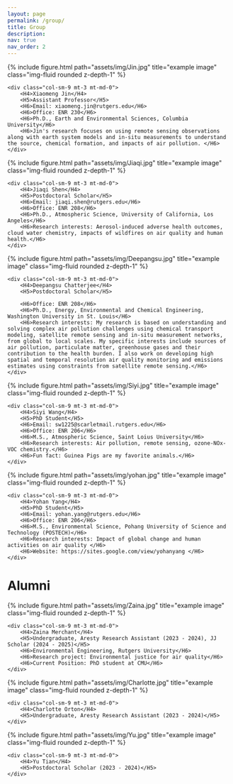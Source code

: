 ```yaml
---
layout: page
permalink: /group/
title: Group
description: 
nav: true
nav_order: 2
---
```



<div class="row justify-content-sm-left">
    <div class="col-sm-3 mt-3 mt-md-0">
        {% include figure.html path="assets/img/Jin.jpg" title="example image" class="img-fluid rounded z-depth-1" %}
    </div>

    <div class="col-sm-9 mt-3 mt-md-0">
        <H4>Xiaomeng Jin</H4>
        <H5>Assistant Professor</H5>
        <H6>Email: xiaomeng.jin@rutgers.edu</H6>
        <H6>Office: ENR 230</H6>
        <H6>Ph.D., Earth and Environmental Sciences, Columbia University</H6>        
        <H6>Jin's research focuses on using remote sensing observations along with earth system models and in-situ measurements to understand the source, chemical formation, and impacts of air pollution. </H6>
    </div>
</div>



<div class="row justify-content-sm-left">
    <div class="col-sm-3 mt-3 mt-md-0">
        {% include figure.html path="assets/img/Jiaqi.jpg" title="example image" class="img-fluid rounded z-depth-1" %}
    </div>

    <div class="col-sm-9 mt-3 mt-md-0">
        <H4>Jiaqi Shen</H4>
        <H5>Postdoctoral Scholar</H5>
        <H6>Email: jiaqi.shen@rutgers.edu</H6>
        <H6>Office: ENR 208</H6>
        <H6>Ph.D., Atmospheric Science, University of California, Los Angeles</H6>        
        <H6>Research interests: Aerosol-induced adverse health outcomes, cloud water chemistry, impacts of wildfires on air quality and human health.</H6>        
    </div>
</div>

<div class="row justify-content-sm-left">
    <div class="col-sm-3 mt-3 mt-md-0">
        {% include figure.html path="assets/img/Deepangsu.jpg" title="example image" class="img-fluid rounded z-depth-1" %}
    </div>

    <div class="col-sm-9 mt-3 mt-md-0">
        <H4>Deepangsu Chatterjee</H4>
        <H5>Postdoctoral Scholar</H5>
<!-- 
        <H6>Email: jiaqi.shen@rutgers.edu</H6>
 -->
        <H6>Office: ENR 208</H6>
        <H6>Ph.D., Energy, Environmental and Chemical Engineering, Washington University in St. Louis</H6>        
        <H6>Research interests: My research is based on understanding and solving complex air pollution challenges using chemical transport modeling, satellite remote sensing and in-situ measurement networks, from global to local scales. My specific interests include sources of air pollution, particulate matter, greenhouse gases and their contribution to the health burden. I also work on developing high spatial and temporal resolution air quality monitoring and emissions estimates using constraints from satellite remote sensing.</H6>        
    </div>
</div>


<div class="row justify-content-sm-left">
    <div class="col-sm-3 mt-3 mt-md-0">
        {% include figure.html path="assets/img/Siyi.jpg" title="example image" class="img-fluid rounded z-depth-1" %}
    </div>

    <div class="col-sm-9 mt-3 mt-md-0">
        <H4>Siyi Wang</H4>
        <H5>PhD Student</H5>
        <H6>Email: sw1225@scarletmail.rutgers.edu</H6>
        <H6>Office: ENR 206</H6>
        <H6>M.S., Atmospheric Science, Saint Loius University</H6>        
        <H6>Research interests: Air pollution, remote sensing, ozone-NOx-VOC chemistry.</H6>        
        <H6>Fun fact: Guinea Pigs are my favorite animals.</H6>        
    </div>
</div>

<div class="row justify-content-sm-left">
    <div class="col-sm-3 mt-3 mt-md-0">
        {% include figure.html path="assets/img/yohan.jpg" title="example image" class="img-fluid rounded z-depth-1" %}
    </div>

    <div class="col-sm-9 mt-3 mt-md-0">
        <H4>Yohan Yang</H4>
        <H5>PhD Student</H5>
        <H6>Email: yohan.yang@rutgers.edu</H6>
        <H6>Office: ENR 206</H6>
        <H6>M.S., Environmental Science, Pohang University of Science and Technology (POSTECH)</H6>        
        <H6>Research interests: Impact of global change and human activities on air quality </H6>  
        <H6>Website: https://sites.google.com/view/yohanyang </H6>     
    </div>
</div>



<H1>Alumni</H1>

<div class="row justify-content-sm-left">
    <div class="col-sm-3 mt-3 mt-md-0">
        {% include figure.html path="assets/img/Zaina.jpg" title="example image" class="img-fluid rounded z-depth-1" %}
    </div>

    <div class="col-sm-9 mt-3 mt-md-0">
        <H4>Zaina Merchant</H4>
        <H5>Undergraduate, Aresty Research Assistant (2023 - 2024), JJ Scholar (2024 - 2025)</H5>
        <H6>Environmental Engineering, Rutgers University</H6>        
        <H6>Research project: Environmental justice for air quality</H6>        
        <H6>Current Position: PhD student at CMU</H6>        
    </div>
</div>

<div class="row justify-content-sm-left">
    <div class="col-sm-3 mt-3 mt-md-0">
        {% include figure.html path="assets/img/Charlotte.jpg" title="example image" class="img-fluid rounded z-depth-1" %}
    </div>

    <div class="col-sm-9 mt-3 mt-md-0">
        <H4>Charlotte Orton</H4>
        <H5>Undergraduate, Aresty Research Assistant (2023 - 2024)</H5>
    </div>
</div>


<div class="row justify-content-sm-left">
    <div class="col-sm-3 mt-3 mt-md-0">
        {% include figure.html path="assets/img/Yu.jpg" title="example image" class="img-fluid rounded z-depth-1" %}
    </div>

    <div class="col-sm-9 mt-3 mt-md-0">
        <H4>Yu Tian</H4>
        <H5>Postdoctoral Scholar (2023 - 2024)</H5>
    </div>
</div>

